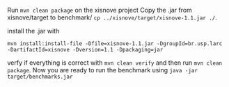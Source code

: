 Run `mvn clean package` on the xisnove project
Copy the .jar from xisnove/target to benchmark/ `cp ../xisnove/target/xisnove-1.1.jar ./`.


install the .jar with

```mvn install:install-file -Dfile=xisnove-1.1.jar -DgroupId=br.usp.larc -DartifactId=xisnove -Dversion=1.1 -Dpackaging=jar```


verfy if everything is correct with `mvn clean verify` and then run `mvn clean package`. Now you are ready to run the benchmark using `java -jar target/benchmarks.jar`